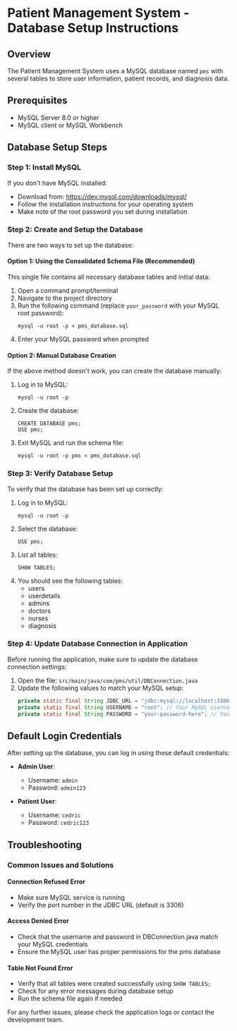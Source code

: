# Patient Management System - Database Setup Instructions

## Overview
The Patient Management System uses a MySQL database named `pms` with several tables to store user information, patient records, and diagnosis data.

## Prerequisites
- MySQL Server 8.0 or higher
- MySQL client or MySQL Workbench

## Database Setup Steps

### Step 1: Install MySQL
If you don't have MySQL installed:
- Download from: https://dev.mysql.com/downloads/mysql/
- Follow the installation instructions for your operating system
- Make note of the root password you set during installation

### Step 2: Create and Setup the Database
There are two ways to set up the database:

#### Option 1: Using the Consolidated Schema File (Recommended)
This single file contains all necessary database tables and initial data:

1. Open a command prompt/terminal
2. Navigate to the project directory
3. Run the following command (replace `your_password` with your MySQL root password):
   ```
   mysql -u root -p < pms_database.sql
   ```
4. Enter your MySQL password when prompted

#### Option 2: Manual Database Creation
If the above method doesn't work, you can create the database manually:

1. Log in to MySQL:
   ```
   mysql -u root -p
   ```
2. Create the database:
   ```
   CREATE DATABASE pms;
   USE pms;
   ```
3. Exit MySQL and run the schema file:
   ```
   mysql -u root -p pms < pms_database.sql
   ```

### Step 3: Verify Database Setup
To verify that the database has been set up correctly:

1. Log in to MySQL:
   ```
   mysql -u root -p
   ```
2. Select the database:
   ```
   USE pms;
   ```
3. List all tables:
   ```
   SHOW TABLES;
   ```
4. You should see the following tables:
   - users
   - userdetails
   - admins
   - doctors
   - nurses
   - diagnosis

### Step 4: Update Database Connection in Application
Before running the application, make sure to update the database connection settings:

1. Open the file: `src/main/java/com/pms/util/DBConnection.java`
2. Update the following values to match your MySQL setup:
   ```java
   private static final String JDBC_URL = "jdbc:mysql://localhost:3306/pms?useSSL=false&allowPublicKeyRetrieval=true&serverTimezone=UTC";
   private static final String USERNAME = "root"; // Your MySQL username
   private static final String PASSWORD = "your-password-here"; // Your MySQL password
   ```

## Default Login Credentials
After setting up the database, you can log in using these default credentials:

- **Admin User**:
  - Username: `admin`
  - Password: `admin123`

- **Patient User**:
  - Username: `cedric`
  - Password: `cedric123`

## Troubleshooting

### Common Issues and Solutions

#### Connection Refused Error
- Make sure MySQL service is running
- Verify the port number in the JDBC URL (default is 3306)

#### Access Denied Error
- Check that the username and password in DBConnection.java match your MySQL credentials
- Ensure the MySQL user has proper permissions for the pms database

#### Table Not Found Error
- Verify that all tables were created successfully using `SHOW TABLES;`
- Check for any error messages during database setup
- Run the schema file again if needed

For any further issues, please check the application logs or contact the development team. 